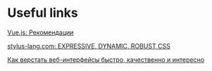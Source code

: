 # Useful links

[Vue.js: Рекомендации](https://ru.vuejs.org/v2/style-guide/index.html)

[stylus-lang.com: EXPRESSIVE, DYNAMIC, ROBUST CSS](https://stylus-lang.com/)

[Как верстать веб-интерфейсы быстро, качественно и интересно](https://good-layout-book.netlify.app/)
